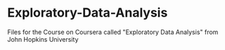 # Exploratory-Data-Analysis

Files for the Course on Coursera called "Exploratory Data Analysis" from John Hopkins University
